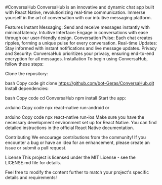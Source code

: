 #ConversaHub
ConversaHub is an innovative and dynamic chat app built with React Native, revolutionizing real-time communication. Immerse yourself in the art of conversation with our intuitive messaging platform.

Features
Instant Messaging: Send and receive messages instantly with minimal latency.
Intuitive Interface: Engage in conversations with ease through our user-friendly design.
Conversation Pulse: Each chat creates ripples, forming a unique pulse for every conversation.
Real-time Updates: Stay informed with instant notifications and live message updates.
Privacy and Security: ConversaHub prioritizes your privacy, ensuring end-to-end encryption for all messages.
Installation
To begin using ConversaHub, follow these steps:

Clone the repository:

bash
Copy code
git clone https://github.com/bot-Geras/ConversaHub.git
Install dependencies:

bash
Copy code
cd ConversaHub
npm install
Start the app:

arduino
Copy code
npx react-native run-android
or

arduino
Copy code
npx react-native run-ios
Make sure you have the necessary development environment set up for React Native. You can find detailed instructions in the official React Native documentation.

Contributing
We encourage contributions from the community! If you encounter a bug or have an idea for an enhancement, please create an issue or submit a pull request.

License
This project is licensed under the MIT License - see the LICENSE.md file for details.

Feel free to modify the content further to match your project's specific details and requirements!
